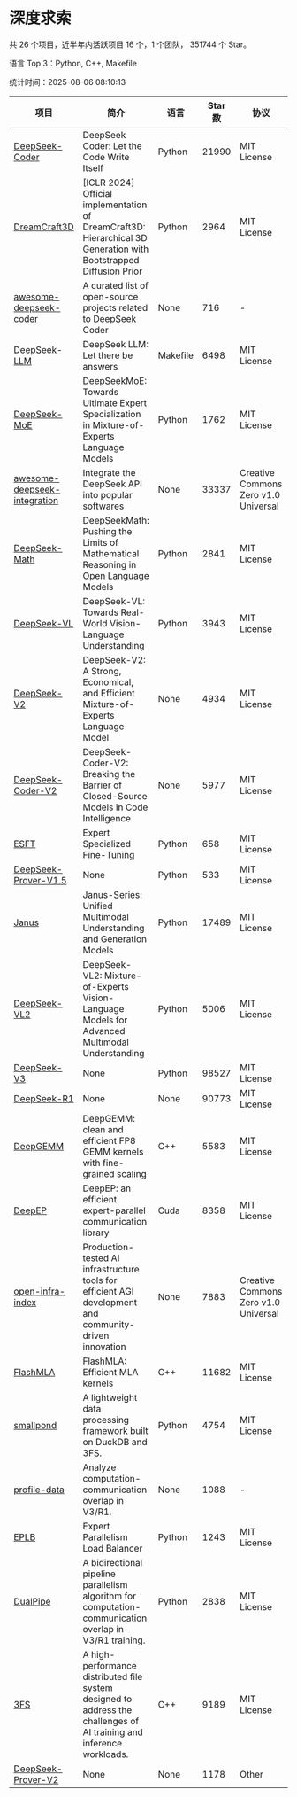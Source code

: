 # 深度求索

共 26 个项目，近半年内活跃项目 16 个，1 个团队， 351744 个 Star。

语言 Top 3：Python, C++, Makefile

统计时间：2025-08-06 08:10:13

| 项目 | 简介 | 语言 | Star 数 | 协议 | 创建时间 | 最后更新时间 | 最后提交时间 |
| --- | --- | --- | --- | --- | --- | --- | --- |
| [DeepSeek-Coder](https://github.com/deepseek-ai/DeepSeek-Coder) | DeepSeek Coder: Let the Code Write Itself | Python | 21990 | MIT License | 2023-10-20 | 2025-08-06 | 2024-05-21 |
| [DreamCraft3D](https://github.com/deepseek-ai/DreamCraft3D) | [ICLR 2024] Official implementation of DreamCraft3D: Hierarchical 3D Generation with Bootstrapped Diffusion Prior | Python | 2964 | MIT License | 2023-10-23 | 2025-08-05 | 2025-04-22 |
| [awesome-deepseek-coder](https://github.com/deepseek-ai/awesome-deepseek-coder) | A curated list of open-source projects related to DeepSeek Coder | None | 716 | - | 2023-11-06 | 2025-08-03 | 2024-04-03 |
| [DeepSeek-LLM](https://github.com/deepseek-ai/DeepSeek-LLM) | DeepSeek LLM: Let there be answers | Makefile | 6498 | MIT License | 2023-11-29 | 2025-08-06 | 2024-02-04 |
| [DeepSeek-MoE](https://github.com/deepseek-ai/DeepSeek-MoE) | DeepSeekMoE: Towards Ultimate Expert Specialization in Mixture-of-Experts Language Models | Python | 1762 | MIT License | 2024-01-02 | 2025-08-06 | 2024-01-16 |
| [awesome-deepseek-integration](https://github.com/deepseek-ai/awesome-deepseek-integration) | Integrate the DeepSeek API into popular softwares | None | 33337 | Creative Commons Zero v1.0 Universal | 2024-01-11 | 2025-08-06 | 2025-05-13 |
| [DeepSeek-Math](https://github.com/deepseek-ai/DeepSeek-Math) | DeepSeekMath: Pushing the Limits of Mathematical Reasoning in Open Language Models | Python | 2841 | MIT License | 2024-02-05 | 2025-08-05 | 2024-04-15 |
| [DeepSeek-VL](https://github.com/deepseek-ai/DeepSeek-VL) | DeepSeek-VL: Towards Real-World Vision-Language Understanding | Python | 3943 | MIT License | 2024-03-07 | 2025-08-05 | 2024-04-24 |
| [DeepSeek-V2](https://github.com/deepseek-ai/DeepSeek-V2) | DeepSeek-V2: A Strong, Economical, and Efficient Mixture-of-Experts Language Model | None | 4934 | MIT License | 2024-04-22 | 2025-08-04 | 2024-09-25 |
| [DeepSeek-Coder-V2](https://github.com/deepseek-ai/DeepSeek-Coder-V2) | DeepSeek-Coder-V2: Breaking the Barrier of Closed-Source Models in Code Intelligence | None | 5977 | MIT License | 2024-06-14 | 2025-08-06 | 2024-09-24 |
| [ESFT](https://github.com/deepseek-ai/ESFT) | Expert Specialized Fine-Tuning | Python | 658 | MIT License | 2024-07-04 | 2025-08-06 | 2025-05-22 |
| [DeepSeek-Prover-V1.5](https://github.com/deepseek-ai/DeepSeek-Prover-V1.5) | None | Python | 533 | MIT License | 2024-08-15 | 2025-08-05 | 2024-08-16 |
| [Janus](https://github.com/deepseek-ai/Janus) | Janus-Series: Unified Multimodal Understanding and Generation Models | Python | 17489 | MIT License | 2024-10-18 | 2025-08-06 | 2025-02-01 |
| [DeepSeek-VL2](https://github.com/deepseek-ai/DeepSeek-VL2) | DeepSeek-VL2: Mixture-of-Experts Vision-Language Models for Advanced Multimodal Understanding | Python | 5006 | MIT License | 2024-12-13 | 2025-08-05 | 2025-02-26 |
| [DeepSeek-V3](https://github.com/deepseek-ai/DeepSeek-V3) | None | Python | 98527 | MIT License | 2024-12-26 | 2025-08-06 | 2025-06-27 |
| [DeepSeek-R1](https://github.com/deepseek-ai/DeepSeek-R1) | None | None | 90773 | MIT License | 2025-01-20 | 2025-08-06 | 2025-06-27 |
| [DeepGEMM](https://github.com/deepseek-ai/DeepGEMM) | DeepGEMM: clean and efficient FP8 GEMM kernels with fine-grained scaling | C++ | 5583 | MIT License | 2025-02-13 | 2025-08-06 | 2025-08-05 |
| [DeepEP](https://github.com/deepseek-ai/DeepEP) | DeepEP: an efficient expert-parallel communication library | Cuda | 8358 | MIT License | 2025-02-17 | 2025-08-06 | 2025-08-06 |
| [open-infra-index](https://github.com/deepseek-ai/open-infra-index) | Production-tested AI infrastructure tools for efficient AGI development and community-driven innovation | None | 7883 | Creative Commons Zero v1.0 Universal | 2025-02-21 | 2025-08-06 | 2025-05-15 |
| [FlashMLA](https://github.com/deepseek-ai/FlashMLA) | FlashMLA: Efficient MLA kernels | C++ | 11682 | MIT License | 2025-02-21 | 2025-08-06 | 2025-08-01 |
| [smallpond](https://github.com/deepseek-ai/smallpond) | A lightweight data processing framework built on DuckDB and 3FS. | Python | 4754 | MIT License | 2025-02-24 | 2025-08-06 | 2025-03-05 |
| [profile-data](https://github.com/deepseek-ai/profile-data) | Analyze computation-communication overlap in V3/R1. | None | 1088 | - | 2025-02-26 | 2025-08-06 | 2025-03-21 |
| [EPLB](https://github.com/deepseek-ai/EPLB) | Expert Parallelism Load Balancer | Python | 1243 | MIT License | 2025-02-26 | 2025-08-05 | 2025-03-24 |
| [DualPipe](https://github.com/deepseek-ai/DualPipe) | A bidirectional pipeline parallelism algorithm for computation-communication overlap in V3/R1 training. | Python | 2838 | MIT License | 2025-02-26 | 2025-08-03 | 2025-03-10 |
| [3FS](https://github.com/deepseek-ai/3FS) |  A high-performance distributed file system designed to address the challenges of AI training and inference workloads.  | C++ | 9189 | MIT License | 2025-02-27 | 2025-08-06 | 2025-07-28 |
| [DeepSeek-Prover-V2](https://github.com/deepseek-ai/DeepSeek-Prover-V2) | None | None | 1178 | Other | 2025-04-30 | 2025-08-01 | 2025-07-18 |
